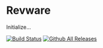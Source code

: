 # Revware
Initialize...

[![Build Status](https://travis-ci.org/Revand/Revware.svg?branch=readme_update)](https://travis-ci.org/Revand/Revware)
[![Github All Releases](https://img.shields.io/github/downloads/atom/atom/total.svg?style=plastic)](https://github.com/Revand/Revware)
